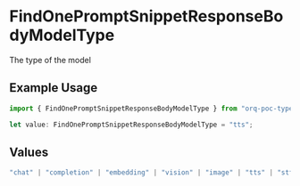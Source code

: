 # FindOnePromptSnippetResponseBodyModelType

The type of the model

## Example Usage

```typescript
import { FindOnePromptSnippetResponseBodyModelType } from "orq-poc-typescript-multi-env-version/models/operations";

let value: FindOnePromptSnippetResponseBodyModelType = "tts";
```

## Values

```typescript
"chat" | "completion" | "embedding" | "vision" | "image" | "tts" | "stt" | "rerank"
```